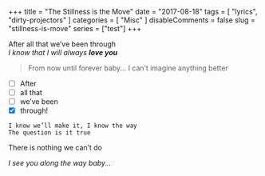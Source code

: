 +++
title = "The Stillness is the Move"
date = "2017-08-18"
tags = [ "lyrics", "dirty-projectors" ]
categories = [ "Misc" ]
disableComments = false
slug = "stillness-is-move"
series = ["test"]
+++

After all that we’ve been through  
_I know that I will always **love you**_  
> From now until forever baby... I can’t imagine anything better

- [ ] After 
- [ ] all that
- [ ] we’ve been
- [x] through!

```
I know we’ll make it, I know the way
The question is it true
```

There is nothing we can’t do  

_I see you along the way baby..._ 
